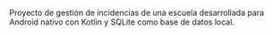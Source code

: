 Proyecto de gestión de incidencias de una escuela desarrollada para Android nativo con Kotlin y SQLite como base de datos local.